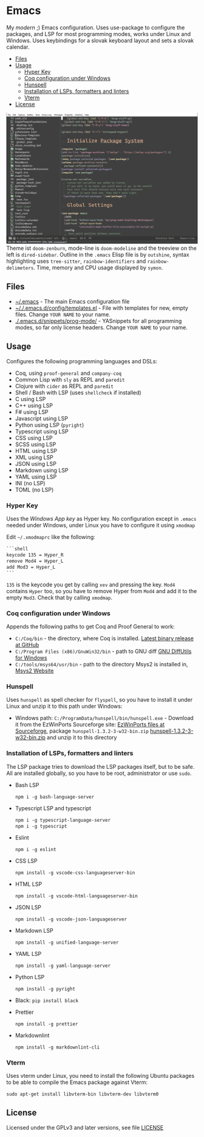 # Emacs <!-- omit in toc -->

My *modern* ;) Emacs configuration. Uses use-package to configure the packages, and LSP for most programming modes, works under Linux and Windows. Uses keybindings for a slovak keyboard layout and sets a slovak calendar.

- [Files](#files)
- [Usage](#usage)
  - [Hyper Key](#hyper-key)
  - [Coq configuration under Windows](#coq-configuration-under-windows)
  - [Hunspell](#hunspell)
  - [Installation of LSPs, formatters and linters](#installation-of-lsps-formatters-and-linters)
  - [Vterm](#vterm)
- [License](#license)

![](emacs_screenshot.png)
Theme ist `doom-zenburn`, mode-line is `doom-modeline` and the treeview on the left is `dired-sidebar`. Outline in the `.emacs` Elisp file is by `outshine`, syntax highlighting uses `tree-sitter`, `rainbow-identifiers` and `rainbow-delimeters`. Time, memory and CPU usage displayed by `symon`.

## Files

- [~/.emacs](./.emacs) - The main Emacs configuration file
- [~/./.emacs.d/config/templates.el](./.emacs.d/config/templates.el) - File with templates for new, empty files. Change `YOUR NAME` to your name.
- [./.emacs.d/snippets/prog-mode/](./.emacs.d/snippets/prog-mode/) - YASnippets for all programming modes, so far only license headers. Change `YOUR NAME` to your name.

## Usage

Configures the following programming languages and DSLs:

- Coq, using `proof-general` and `company-coq`
- Common Lisp with `sly` as REPL and `paredit`
- Clojure with `cider` as REPL and `paredit`
- Shell / Bash with LSP (uses `shellcheck` if installed)
- C using LSP
- C++ using LSP
- F# using LSP
- Javascript using LSP
- Python using LSP (`pyright`)
- Typescript using LSP
- CSS using LSP
- SCSS using LSP
- HTML using LSP
- XML using LSP
- JSON using LSP
- Markdown using LSP
- YAML using LSP
- INI (no LSP)
- TOML (no LSP)

### Hyper Key

Uses the *Windows App key* as Hyper key. No configuration except in `.emacs` needed under Windows, under Linux you have to configure it using `xmodmap`

Edit `~/.xmodmaprc` like the following:

    ```shell
    keycode 135 = Hyper_R
    remove Mod4 = Hyper_L
    add Mod3 = Hyper_L
    ```
`135` is the keycode you get by calling `xev` and pressing the key.
`Mod4` contains `Hyper` too, so you have to remove Hyper from `Mod4` and add it to the empty `Mod3`. Check that by calling `xmodmap`.


### Coq configuration under Windows

Appends the following paths to get Coq and Proof General to work:

- `C:/Coq/bin` - the directory, where Coq is installed. [Latest binary release at GitHub](https://github.com/coq/platform/releases/latest)
- `C:/Program Files (x86)/GnuWin32/bin` - path to GNU diff [GNU DiffUtils for Windows](http://gnuwin32.sourceforge.net/packages/diffutils.htm)
- `C:/tools/msys64/usr/bin` - path to the directory Msys2 is installed in, [Msys2 Website](https://www.msys2.org/)

### Hunspell

Uses `hunspell` as spell checker for `flyspell`, so you have to install it under Linux and unzip it to this path under Windows:

- Windows path: `C:/ProgramData/hunspell/bin/hunspell.exe` - Download it from the EzWinPorts Sourceforge site: [EzWinPorts files at Sourceforge](https://sourceforge.net/projects/ezwinports/files/), package `hunspell-1.3.2-3-w32-bin.zip` [hunspell-1.3.2-3-w32-bin.zip](https://sourceforge.net/projects/ezwinports/files/hunspell-1.3.2-3-w32-bin.zip/download) and unzip it to this directory

### Installation of LSPs, formatters and linters

The LSP package tries to download the LSP packages itself, but to be safe.
All are installed globally, so you have to be root, administrator or use `sudo`.

- Bash LSP

    ```shell
    npm i -g bash-language-server
    ```

- Typescript LSP and typescript

    ```shell
    npm i -g typescript-language-server
    npm i -g typescript
    ```

- Eslint

    ```shell
    npm i -g eslint
    ```

- CSS LSP

    ```shell
    npm install -g vscode-css-languageserver-bin
    ```

- HTML LSP

    ```shell
    npm install -g vscode-html-languageserver-bin
    ```

- JSON LSP

    ```shell
    npm install -g vscode-json-languageserver
    ```

- Markdown LSP

    ```shell
    npm install -g unified-language-server
    ```

- YAML LSP

    ```shell
    npm install -g yaml-language-server
    ```

- Python LSP

    ```shell
    npm install -g pyright
    ```

- Black: `pip install black`

- Prettier

    ```shell
    npm install -g prettier
    ```

- Markdownlint

    ```shell
    npm install -g markdownlint-cli
    ```

### Vterm

Uses vterm under Linux, you need to install the following Ubuntu packages to be able to compile the Emacs package against Vterm:

```shell
sudo apt-get install libvterm-bin libvterm-dev libvterm0
```

## License

Licensed under the GPLv3 and later versions, see file [LICENSE](LICENSE)
